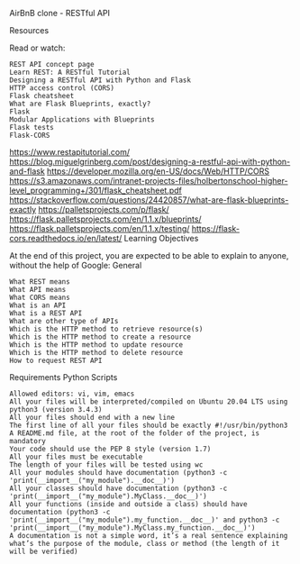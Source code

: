 AirBnB clone - RESTful API

Resources

Read or watch:

    REST API concept page
    Learn REST: A RESTful Tutorial
    Designing a RESTful API with Python and Flask
    HTTP access control (CORS)
    Flask cheatsheet
    What are Flask Blueprints, exactly?
    Flask
    Modular Applications with Blueprints
    Flask tests
    Flask-CORS
https://www.restapitutorial.com/
https://blog.miguelgrinberg.com/post/designing-a-restful-api-with-python-and-flask
https://developer.mozilla.org/en-US/docs/Web/HTTP/CORS
https://s3.amazonaws.com/intranet-projects-files/holbertonschool-higher-level_programming+/301/flask_cheatsheet.pdf
https://stackoverflow.com/questions/24420857/what-are-flask-blueprints-exactly
https://palletsprojects.com/p/flask/
https://flask.palletsprojects.com/en/1.1.x/blueprints/
https://flask.palletsprojects.com/en/1.1.x/testing/
https://flask-cors.readthedocs.io/en/latest/
Learning Objectives

At the end of this project, you are expected to be able to explain to anyone, without the help of Google:
General

    What REST means
    What API means
    What CORS means
    What is an API
    What is a REST API
    What are other type of APIs
    Which is the HTTP method to retrieve resource(s)
    Which is the HTTP method to create a resource
    Which is the HTTP method to update resource
    Which is the HTTP method to delete resource
    How to request REST API

Requirements
Python Scripts

    Allowed editors: vi, vim, emacs
    All your files will be interpreted/compiled on Ubuntu 20.04 LTS using python3 (version 3.4.3)
    All your files should end with a new line
    The first line of all your files should be exactly #!/usr/bin/python3
    A README.md file, at the root of the folder of the project, is mandatory
    Your code should use the PEP 8 style (version 1.7)
    All your files must be executable
    The length of your files will be tested using wc
    All your modules should have documentation (python3 -c 'print(__import__("my_module").__doc__)')
    All your classes should have documentation (python3 -c 'print(__import__("my_module").MyClass.__doc__)')
    All your functions (inside and outside a class) should have documentation (python3 -c 'print(__import__("my_module").my_function.__doc__)' and python3 -c 'print(__import__("my_module").MyClass.my_function.__doc__)')
    A documentation is not a simple word, it’s a real sentence explaining what’s the purpose of the module, class or method (the length of it will be verified)

